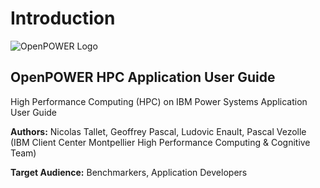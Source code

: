 # Introduction

![OpenPOWER Logo](.gitbook/assets/openpower-logo.jpeg)

## OpenPOWER HPC Application User Guide

High Performance Computing \(HPC\) on IBM Power Systems Application User Guide

**Authors:** Nicolas Tallet, Geoffrey Pascal, Ludovic Enault, Pascal Vezolle \(IBM Client Center Montpellier High Performance Computing & Cognitive Team\)

**Target Audience:** Benchmarkers, Application Developers

